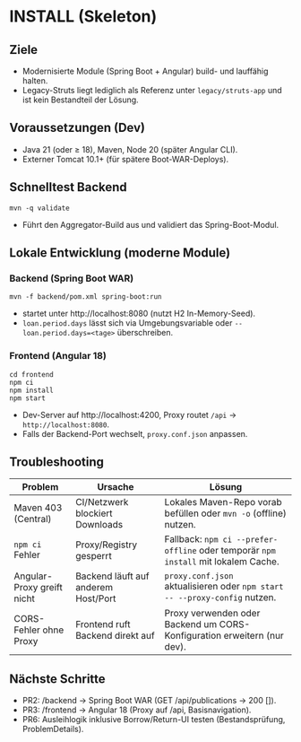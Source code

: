 # INSTALL (Skeleton)

## Ziele
- Modernisierte Module (Spring Boot + Angular) build- und lauffähig halten.
- Legacy-Struts liegt lediglich als Referenz unter `legacy/struts-app` und ist kein Bestandteil der Lösung.

## Voraussetzungen (Dev)
- Java 21 (oder ≥ 18), Maven, Node 20 (später Angular CLI).
- Externer Tomcat 10.1+ (für spätere Boot-WAR-Deploys).

## Schnelltest Backend
```
mvn -q validate
```
- Führt den Aggregator-Build aus und validiert das Spring-Boot-Modul.

## Lokale Entwicklung (moderne Module)
### Backend (Spring Boot WAR)
```
mvn -f backend/pom.xml spring-boot:run
```
- startet unter http://localhost:8080 (nutzt H2 In-Memory-Seed).
- `loan.period.days` lässt sich via Umgebungsvariable oder `--loan.period.days=<tage>` überschreiben.

### Frontend (Angular 18)
```
cd frontend
npm ci
npm install
npm start
```
- Dev-Server auf http://localhost:4200, Proxy routet `/api` → `http://localhost:8080`.
- Falls der Backend-Port wechselt, `proxy.conf.json` anpassen.

## Troubleshooting
| Problem | Ursache | Lösung |
| --- | --- | --- |
| Maven 403 (Central) | CI/Netzwerk blockiert Downloads | Lokales Maven-Repo vorab befüllen oder `mvn -o` (offline) nutzen. |
| `npm ci` Fehler | Proxy/Registry gesperrt | Fallback: `npm ci --prefer-offline` oder temporär `npm install` mit lokalem Cache. |
| Angular-Proxy greift nicht | Backend läuft auf anderem Host/Port | `proxy.conf.json` aktualisieren oder `npm start -- --proxy-config` nutzen. |
| CORS-Fehler ohne Proxy | Frontend ruft Backend direkt auf | Proxy verwenden oder Backend um CORS-Konfiguration erweitern (nur dev). |

## Nächste Schritte
- PR2: /backend → Spring Boot WAR (GET /api/publications → 200 []).
- PR3: /frontend → Angular 18 (Proxy auf /api, Basisnavigation).
- PR6: Ausleihlogik inklusive Borrow/Return-UI testen (Bestandsprüfung, ProblemDetails).
